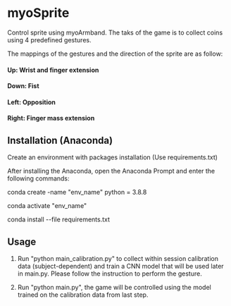 # myoSprite

Control sprite using myoArmband. The taks of the game is to collect coins using 4 predefined gestures. 

The mappings of the gestures and the direction of the sprite are as follow:

#### Up: Wrist and finger extension

#### Down: Fist

#### Left: Opposition

#### Right: Finger mass extension


## Installation (Anaconda)

Create an environment with packages installation (Use requirements.txt)

After installing the Anaconda, open the Anaconda Prompt and enter the following commands:

conda create -name "env_name" python = 3.8.8

conda activate "env_name"

conda install --file requirements.txt

## Usage

1) Run "python main_calibration.py" to collect within session calibration data (subject-dependent) and train a CNN model that will be used later in main.py. Please follow the instruction to perform the gesture.


2) Run "python main.py", the game will be controlled using the model trained on the calibration data from last step. 
